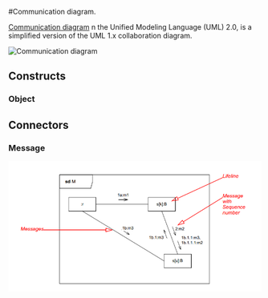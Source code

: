 #Communication diagram.

[Communication diagram](https://en.wikipedia.org/wiki/Communication_diagram) n the Unified Modeling Language (UML) 2.0, is a simplified version of the UML 1.x collaboration diagram.

![Communication diagram](https://upload.wikimedia.org/wikipedia/commons/5/51/Kommunikations_diagramm-5.png)

## Constructs

### Object

## Connectors

### Message

![Communication example](communication_example.png)
